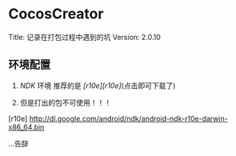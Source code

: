# CocosCreator

Title: 记录在打包过程中遇到的坑 Version: 2.0.10

## 环境配置

1. *NDK* 环境 推荐的是 *[r10e][r10e]*(点击即可下载了)

2. 但是打出的包不可使用！！！

[r10e] http://dl.google.com/android/ndk/android-ndk-r10e-darwin-x86_64.bin

...告辞
